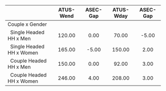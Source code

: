 
|                      |    ATUS-Wend |     ASEC-Gap |    ATUS-Wday |     ASEC-Gap |
| -------------------- | :----------: | :----------: | :----------: | :----------: |
| Couple x Gender      |              |              |              |              |
| &nbsp;&nbsp;Single Headed HH x Men |       120.00 |         0.00 |        70.00 |        -5.00 |
| &nbsp;&nbsp;Single Headed HH x Women |       165.00 |        -5.00 |       150.00 |         2.00 |
| &nbsp;&nbsp;Couple Headed HH x Men |       150.00 |         0.00 |        92.00 |         3.00 |
| &nbsp;&nbsp;Couple Headed HH x Women |       246.00 |         4.00 |       208.00 |         3.00 |

